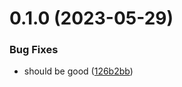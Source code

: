# 0.1.0 (2023-05-29)


### Bug Fixes

* should be good ([126b2bb](https://github.com/apider/whale-alert-es-pub/commit/126b2bb2282b66a2b8c0abf070575bec6215fd04))



